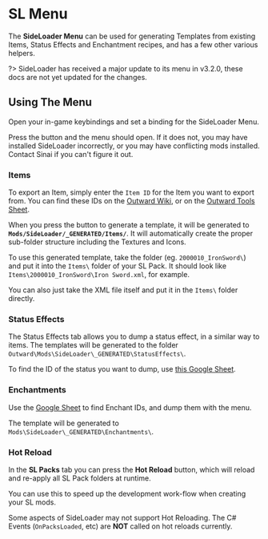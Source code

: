 # SL Menu

The <b>SideLoader Menu</b> can be used for generating Templates from existing Items, Status Effects and Enchantment recipes, and has a few other various helpers.

?> SideLoader has received a major update to its menu in v3.2.0, these docs are not yet updated for the changes.

## Using The Menu

Open your in-game keybindings and set a binding for the SideLoader Menu. 

Press the button and the menu should open. If it does not, you may have installed SideLoader incorrectly, or you may have conflicting mods installed. Contact Sinai if you can't figure it out.

### Items

To export an Item, simply enter the `Item ID` for the Item you want to export from. You can find these IDs on the [Outward Wiki](https://outward.gamepedia.com), or on the [Outward Tools Sheet](https://docs.google.com/spreadsheets/d/1btxPTmgeRqjhqC5dwpPXWd49-_tX_OVLN1Uvwv525K4/edit#gid=673914692).

When you press the button to generate a template, it will be generated to <b>`Mods/SideLoader/_GENERATED/Items/`</b>. It will automatically create the proper sub-folder structure including the Textures and Icons.

To use this generated template, take the folder (eg. `2000010_IronSword\`) and put it into the `Items\` folder of your SL Pack. It should look like `Items\2000010_IronSword\Iron Sword.xml`, for example.

You can also just take the XML file itself and put it in the `Items\` folder directly.

### Status Effects

The Status Effects tab allows you to dump a status effect, in a similar way to items. The templates will be generated to the folder `Outward\Mods\SideLoader\_GENERATED\StatusEffects\`.

To find the ID of the status you want to dump, use [this Google Sheet](https://docs.google.com/spreadsheets/d/1btxPTmgeRqjhqC5dwpPXWd49-_tX_OVLN1Uvwv525K4/edit#gid=1969601658).

### Enchantments

Use the [Google Sheet](https://docs.google.com/spreadsheets/d/1btxPTmgeRqjhqC5dwpPXWd49-_tX_OVLN1Uvwv525K4/edit#gid=1969601658) to find Enchant IDs, and dump them with the menu.

The template will be generated to `Mods\SideLoader\_GENERATED\Enchantments\`.

### Hot Reload

In the <b>SL Packs</b> tab you can press the <b>Hot Reload</b> button, which will reload and re-apply all SL Pack folders at runtime.

You can use this to speed up the development work-flow when creating your SL mods.

Some aspects of SideLoader may not support Hot Reloading. The C# Events (`OnPacksLoaded`, etc) are <b>NOT</b> called on hot reloads currently.